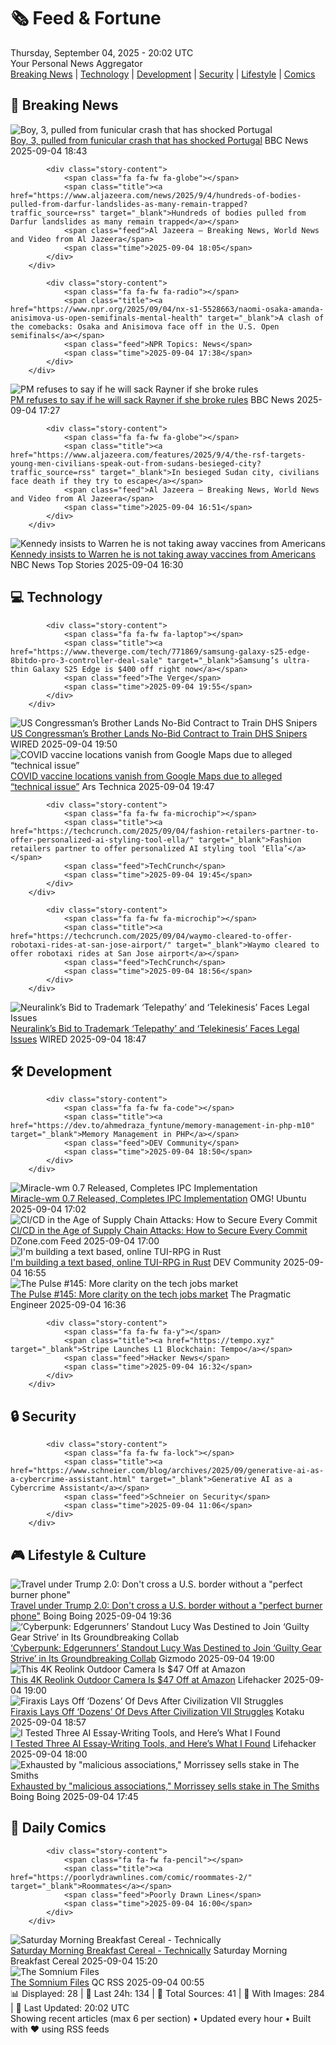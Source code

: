 <!-- Processing 54 RSS feeds at 2025-09-04 20:02:15 UTC -->
<!-- Processing: Penny Arcade -->
<!-- Processing: Garfield -->
<!-- Processing: Cyanide & Happiness -->
<!-- Processing: Dinosaur Comics -->
<!-- Processing: BBC World News -->
<!-- Processing: Reuters World News -->
<!-- Processing: Guardian World News -->
<!-- Processing: Sky News World -->
<!-- Processing: TechCrunch -->
<!-- Processing: The Verge -->
<!-- Processing: Ars Technica -->
<!-- Processing: O'Reilly Radar -->
<!-- Processing: WIRED -->
<!-- Processing: Hacker News -->
<!-- Processing: StackOverflow Blog -->
<!-- Processing: It's FOSS -->
<!-- Processing: DistroWatch -->
<!-- Processing: Red Hat Blog -->
<!-- Processing: GitLab Blog -->
<!-- Processing: Lifehacker -->
<!-- Processing: Boing Boing -->
<!-- Generated 8 new posts out of 21 feeds processed -->
<div class="newspaper-header">
    <h1 class="newspaper-title">🗞️ Feed & Fortune</h1>
    <div class="newspaper-date">Thursday, September 04, 2025 - 20:02 UTC</div>
    <div class="newspaper-subtitle">Your Personal News Aggregator</div>
</div>

<div class="newspaper-nav">
    <a href="#breaking">Breaking News</a> |
    <a href="#tech">Technology</a> |
    <a href="#dev">Development</a> |
    <a href="#security">Security</a> |
    <a href="#lifestyle">Lifestyle</a> |
    <a href="#webcomics">Comics</a>
</div>

<div class="news-section breaking-news" id="breaking">
<h2 class="section-header">🚨 Breaking News</h2>
<div class="stories-container">
<div class="story">
            <img src="https://ichef.bbci.co.uk/ace/standard/240/cpsprodpb/9a58/live/af8c9200-89b0-11f0-9cf6-cbf3e73ce2b9.jpg" alt="Boy, 3, pulled from funicular crash that has shocked Portugal" class="story-image" loading="lazy" onerror="this.style.display='none'">
            <div class="story-content">
                <span class="fa fa-fw fa-earth-americas"></span>
                <span class="title"><a href="https://www.bbc.com/news/articles/cgrqj7ydr0ko?at_medium=RSS&at_campaign=rss" target="_blank">Boy, 3, pulled from funicular crash that has shocked Portugal</a></span>
                <span class="feed">BBC News</span>
                <span class="time">2025-09-04 18:43</span>
            </div>
        </div>
<div class="story">
            
            <div class="story-content">
                <span class="fa fa-fw fa-globe"></span>
                <span class="title"><a href="https://www.aljazeera.com/news/2025/9/4/hundreds-of-bodies-pulled-from-darfur-landslides-as-many-remain-trapped?traffic_source=rss" target="_blank">Hundreds of bodies pulled from Darfur landslides as many remain trapped</a></span>
                <span class="feed">Al Jazeera – Breaking News, World News and Video from Al Jazeera</span>
                <span class="time">2025-09-04 18:05</span>
            </div>
        </div>
<div class="story">
            
            <div class="story-content">
                <span class="fa fa-fw fa-radio"></span>
                <span class="title"><a href="https://www.npr.org/2025/09/04/nx-s1-5528663/naomi-osaka-amanda-anisimova-us-open-semifinals-mental-health" target="_blank">A clash of the comebacks: Osaka and Anisimova face off in the U.S. Open semifinals</a></span>
                <span class="feed">NPR Topics: News</span>
                <span class="time">2025-09-04 17:38</span>
            </div>
        </div>
<div class="story">
            <img src="https://ichef.bbci.co.uk/ace/standard/240/cpsprodpb/dd25/live/868b3430-89ae-11f0-84c8-99de564f0440.jpg" alt="PM refuses to say if he will sack Rayner if she broke rules" class="story-image" loading="lazy" onerror="this.style.display='none'">
            <div class="story-content">
                <span class="fa fa-fw fa-flag"></span>
                <span class="title"><a href="https://www.bbc.com/news/articles/ce321d2n45vo?at_medium=RSS&at_campaign=rss" target="_blank">PM refuses to say if he will sack Rayner if she broke rules</a></span>
                <span class="feed">BBC News</span>
                <span class="time">2025-09-04 17:27</span>
            </div>
        </div>
<div class="story">
            
            <div class="story-content">
                <span class="fa fa-fw fa-globe"></span>
                <span class="title"><a href="https://www.aljazeera.com/features/2025/9/4/the-rsf-targets-young-men-civilians-speak-out-from-sudans-besieged-city?traffic_source=rss" target="_blank">In besieged Sudan city, civilians face death if they try to escape</a></span>
                <span class="feed">Al Jazeera – Breaking News, World News and Video from Al Jazeera</span>
                <span class="time">2025-09-04 16:51</span>
            </div>
        </div>
<div class="story">
            <img src="https://media-cldnry.s-nbcnews.com/image/upload/t_fit_1500w/mpx/2704722219/2025_09/1757003401161_now_brk_warren_rfk_vaccines_250904_1920x1080-am6c1v.jpg" alt="Kennedy insists to Warren he is not taking away vaccines from Americans" class="story-image" loading="lazy" onerror="this.style.display='none'">
            <div class="story-content">
                <span class="fa fa-fw fa-broadcast-tower"></span>
                <span class="title"><a href="https://www.nbcnews.com/now/video/kennedy-insists-to-warren-he-is-not-taking-away-vaccines-from-americans-246711365787" target="_blank">Kennedy insists to Warren he is not taking away vaccines from Americans</a></span>
                <span class="feed">NBC News Top Stories</span>
                <span class="time">2025-09-04 16:30</span>
            </div>
        </div>
</div>
</div>
<div class="news-section tech-news" id="tech">
<h2 class="section-header">💻 Technology</h2>
<div class="stories-container">
<div class="story">
            
            <div class="story-content">
                <span class="fa fa-fw fa-laptop"></span>
                <span class="title"><a href="https://www.theverge.com/tech/771869/samsung-galaxy-s25-edge-8bitdo-pro-3-controller-deal-sale" target="_blank">Samsung’s ultra-thin Galaxy S25 Edge is $400 off right now</a></span>
                <span class="feed">The Verge</span>
                <span class="time">2025-09-04 19:55</span>
            </div>
        </div>
<div class="story">
            <img src="https://media.wired.com/photos/68b9bac42e04f4cedf62a1a0/master/pass/nick-lalota-sec-2199411590.jpg" alt="US Congressman’s Brother Lands No-Bid Contract to Train DHS Snipers" class="story-image" loading="lazy" onerror="this.style.display='none'">
            <div class="story-content">
                <span class="fa fa-fw fa-bolt"></span>
                <span class="title"><a href="https://www.wired.com/story/us-congressmans-brother-lands-no-bid-contract-to-train-dhs-snipers/" target="_blank">US Congressman’s Brother Lands No-Bid Contract to Train DHS Snipers</a></span>
                <span class="feed">WIRED</span>
                <span class="time">2025-09-04 19:50</span>
            </div>
        </div>
<div class="story">
            <img src="https://cdn.arstechnica.net/wp-content/uploads/2025/09/COVID-Maps-1-500x500.jpg" alt="COVID vaccine locations vanish from Google Maps due to alleged “technical issue”" class="story-image" loading="lazy" onerror="this.style.display='none'">
            <div class="story-content">
                <span class="fa fa-fw fa-cog"></span>
                <span class="title"><a href="https://arstechnica.com/gadgets/2025/09/covid-vaccine-locations-vanish-from-google-maps-due-to-alleged-technical-issue/" target="_blank">COVID vaccine locations vanish from Google Maps due to alleged “technical issue”</a></span>
                <span class="feed">Ars Technica</span>
                <span class="time">2025-09-04 19:47</span>
            </div>
        </div>
<div class="story">
            
            <div class="story-content">
                <span class="fa fa-fw fa-microchip"></span>
                <span class="title"><a href="https://techcrunch.com/2025/09/04/fashion-retailers-partner-to-offer-personalized-ai-styling-tool-ella/" target="_blank">Fashion retailers partner to offer personalized AI styling tool ‘Ella’</a></span>
                <span class="feed">TechCrunch</span>
                <span class="time">2025-09-04 19:45</span>
            </div>
        </div>
<div class="story">
            
            <div class="story-content">
                <span class="fa fa-fw fa-microchip"></span>
                <span class="title"><a href="https://techcrunch.com/2025/09/04/waymo-cleared-to-offer-robotaxi-rides-at-san-jose-airport/" target="_blank">Waymo cleared to offer robotaxi rides at San Jose airport</a></span>
                <span class="feed">TechCrunch</span>
                <span class="time">2025-09-04 18:56</span>
            </div>
        </div>
<div class="story">
            <img src="https://media.wired.com/photos/68b9d36b0db2f5404ad44255/master/pass/GettyImages-2203648497.jpg" alt="Neuralink’s Bid to Trademark ‘Telepathy’ and ‘Telekinesis’ Faces Legal Issues" class="story-image" loading="lazy" onerror="this.style.display='none'">
            <div class="story-content">
                <span class="fa fa-fw fa-bolt"></span>
                <span class="title"><a href="https://www.wired.com/story/uspto-denies-neuralinks-applications-for-telepathy-telekinesis-marks/" target="_blank">Neuralink’s Bid to Trademark ‘Telepathy’ and ‘Telekinesis’ Faces Legal Issues</a></span>
                <span class="feed">WIRED</span>
                <span class="time">2025-09-04 18:47</span>
            </div>
        </div>
</div>
</div>
<div class="news-section dev-news" id="dev">
<h2 class="section-header">🛠️ Development</h2>
<div class="stories-container">
<div class="story">
            
            <div class="story-content">
                <span class="fa fa-fw fa-code"></span>
                <span class="title"><a href="https://dev.to/ahmedraza_fyntune/memory-management-in-php-m10" target="_blank">Memory Management in PHP</a></span>
                <span class="feed">DEV Community</span>
                <span class="time">2025-09-04 18:50</span>
            </div>
        </div>
<div class="story">
            <img src="https://i0.wp.com/www.omgubuntu.co.uk/wp-content/uploads/2024/02/miracle-wm.jpg?resize=406%2C232&amp;ssl=1" alt="Miracle-wm 0.7 Released, Completes IPC Implementation" class="story-image" loading="lazy" onerror="this.style.display='none'">
            <div class="story-content">
                <span class="fa fa-fw fa-ubuntu"></span>
                <span class="title"><a href="https://www.omgubuntu.co.uk/2025/09/miracle-wm-0-7-ipc-complete" target="_blank">Miracle-wm 0.7 Released, Completes IPC Implementation</a></span>
                <span class="feed">OMG! Ubuntu</span>
                <span class="time">2025-09-04 17:02</span>
            </div>
        </div>
<div class="story">
            <img src="https://dz2cdn1.dzone.com/thumbnail?fid=18595820&w=600" alt="CI/CD in the Age of Supply Chain Attacks: How to Secure Every Commit" class="story-image" loading="lazy" onerror="this.style.display='none'">
            <div class="story-content">
                <span class="fa fa-fw fa-newspaper"></span>
                <span class="title"><a href="https://dzone.com/articles/ci-cd-pipeline-security-supply-chain" target="_blank">CI/CD in the Age of Supply Chain Attacks: How to Secure Every Commit</a></span>
                <span class="feed">DZone.com Feed</span>
                <span class="time">2025-09-04 17:00</span>
            </div>
        </div>
<div class="story">
            <img src="https://media2.dev.to/dynamic/image/width=800%2Cheight=%2Cfit=scale-down%2Cgravity=auto%2Cformat=auto/https%3A%2F%2Fdev-to-uploads.s3.amazonaws.com%2Fuploads%2Farticles%2Fw3k1j0ky16t3snf4sb8p.jpg" alt="I&#x27;m building a text based, online TUI-RPG in Rust" class="story-image" loading="lazy" onerror="this.style.display='none'">
            <div class="story-content">
                <span class="fa fa-fw fa-code"></span>
                <span class="title"><a href="https://dev.to/smallcabbage/im-building-a-text-based-online-tui-rpg-in-rust-4mdc" target="_blank">I&#x27;m building a text based, online TUI-RPG in Rust</a></span>
                <span class="feed">DEV Community</span>
                <span class="time">2025-09-04 16:55</span>
            </div>
        </div>
<div class="story">
            <img src="https://substack-post-media.s3.amazonaws.com/public/images/9e05c732-5a39-4e77-8741-615136d2031b_420x300.png" alt="The Pulse #145: More clarity on the tech jobs market" class="story-image" loading="lazy" onerror="this.style.display='none'">
            <div class="story-content">
                <span class="fa fa-fw fa-wrench"></span>
                <span class="title"><a href="https://newsletter.pragmaticengineer.com/p/the-pulse-145-more-clarity-on-the" target="_blank">The Pulse #145: More clarity on the tech jobs market</a></span>
                <span class="feed">The Pragmatic Engineer</span>
                <span class="time">2025-09-04 16:36</span>
            </div>
        </div>
<div class="story">
            
            <div class="story-content">
                <span class="fa fa-fw fa-y"></span>
                <span class="title"><a href="https://tempo.xyz" target="_blank">Stripe Launches L1 Blockchain: Tempo</a></span>
                <span class="feed">Hacker News</span>
                <span class="time">2025-09-04 16:32</span>
            </div>
        </div>
</div>
</div>
<div class="news-section security-news" id="security">
<h2 class="section-header">🔒 Security</h2>
<div class="stories-container">
<div class="story">
            
            <div class="story-content">
                <span class="fa fa-fw fa-lock"></span>
                <span class="title"><a href="https://www.schneier.com/blog/archives/2025/09/generative-ai-as-a-cybercrime-assistant.html" target="_blank">Generative AI as a Cybercrime Assistant</a></span>
                <span class="feed">Schneier on Security</span>
                <span class="time">2025-09-04 11:06</span>
            </div>
        </div>
</div>
</div>
<div class="news-section lifestyle-news" id="lifestyle">
<h2 class="section-header">🎮 Lifestyle & Culture</h2>
<div class="stories-container">
<div class="story">
            <img src="https://i0.wp.com/boingboing.net/wp-content/uploads/2025/09/burner-phone.jpeg?fit=1080%2C720&amp;quality=60&amp;ssl=1" alt="Travel under Trump 2.0: Don&#x27;t cross a U.S. border without a &quot;perfect burner phone&quot;" class="story-image" loading="lazy" onerror="this.style.display='none'">
            <div class="story-content">
                <span class="fa fa-fw fa-arrow-right"></span>
                <span class="title"><a href="https://boingboing.net/2025/09/04/travel-under-trump-2-0-dont-cross-a-u-s-border-without-a-perfect-burner-phone.html" target="_blank">Travel under Trump 2.0: Don&#x27;t cross a U.S. border without a &quot;perfect burner phone&quot;</a></span>
                <span class="feed">Boing Boing</span>
                <span class="time">2025-09-04 19:36</span>
            </div>
        </div>
<div class="story">
            <img src="https://gizmodo.com/app/uploads/2025/09/New-Lucy-Guilty-Gear-Strive-Cyberpunk-Edgerunners-Arc-System-Works.jpg" alt="‘Cyberpunk: Edgerunners’ Standout Lucy Was Destined to Join ‘Guilty Gear Strive’ in Its Groundbreaking Collab" class="story-image" loading="lazy" onerror="this.style.display='none'">
            <div class="story-content">
                <span class="fa fa-fw fa-computer"></span>
                <span class="title"><a href="https://gizmodo.com/cyberpunk-edgerunners-standout-lucy-was-destined-to-join-guilty-gear-strive-in-its-groundbreaking-collab-2000653648" target="_blank">‘Cyberpunk: Edgerunners’ Standout Lucy Was Destined to Join ‘Guilty Gear Strive’ in Its Groundbreaking Collab</a></span>
                <span class="feed">Gizmodo</span>
                <span class="time">2025-09-04 19:00</span>
            </div>
        </div>
<div class="story">
            <img src="https://lifehacker.com/imagery/articles/01K4AYHRYGAQDXKQ7VTXQEHHFK/hero-image.png" alt="This 4K Reolink Outdoor Camera Is $47 Off at Amazon" class="story-image" loading="lazy" onerror="this.style.display='none'">
            <div class="story-content">
                <span class="fa fa-fw fa-life-ring"></span>
                <span class="title"><a href="https://lifehacker.com/tech/reolink-outdoor-camera-amazon-deal?utm_medium=RSS" target="_blank">This 4K Reolink Outdoor Camera Is $47 Off at Amazon</a></span>
                <span class="feed">Lifehacker</span>
                <span class="time">2025-09-04 19:00</span>
            </div>
        </div>
<div class="story">
            <img src="https://kotaku.com/app/uploads/2025/09/civilization-7-leaders-charlemag.jpg" alt="Firaxis Lays Off ‘Dozens’ Of Devs After Civilization VII Struggles" class="story-image" loading="lazy" onerror="this.style.display='none'">
            <div class="story-content">
                <span class="fa fa-fw fa-gamepad"></span>
                <span class="title"><a href="https://kotaku.com/firaxis-lays-off-dozens-devs-civilization-vii-struggles-cuts-2k-2000623187" target="_blank">Firaxis Lays Off ‘Dozens’ Of Devs After Civilization VII Struggles</a></span>
                <span class="feed">Kotaku</span>
                <span class="time">2025-09-04 18:57</span>
            </div>
        </div>
<div class="story">
            <img src="https://lifehacker.com/imagery/articles/01HT35SWM3X1TSMR4VH2DMTYYC/hero-image.png" alt="I Tested Three AI Essay-Writing Tools, and Here’s What I Found" class="story-image" loading="lazy" onerror="this.style.display='none'">
            <div class="story-content">
                <span class="fa fa-fw fa-life-ring"></span>
                <span class="title"><a href="https://lifehacker.com/tech/best-ai-tools-to-help-you-write-an-essay?utm_medium=RSS" target="_blank">I Tested Three AI Essay-Writing Tools, and Here’s What I Found</a></span>
                <span class="feed">Lifehacker</span>
                <span class="time">2025-09-04 18:00</span>
            </div>
        </div>
<div class="story">
            <img src="https://i0.wp.com/boingboing.net/wp-content/uploads/2025/09/morrisey.jpg?fit=1200%2C848&amp;quality=60&amp;ssl=1" alt="Exhausted by &quot;malicious associations,&quot; Morrissey sells stake in The Smiths" class="story-image" loading="lazy" onerror="this.style.display='none'">
            <div class="story-content">
                <span class="fa fa-fw fa-arrow-right"></span>
                <span class="title"><a href="https://boingboing.net/2025/09/04/exhausted-by-malicious-associations-morrissey-sells-stake-in-the-smiths.html" target="_blank">Exhausted by &quot;malicious associations,&quot; Morrissey sells stake in The Smiths</a></span>
                <span class="feed">Boing Boing</span>
                <span class="time">2025-09-04 17:45</span>
            </div>
        </div>
</div>
</div>
<div class="news-section webcomics-section" id="webcomics">
<h2 class="section-header">🎨 Daily Comics</h2>
<div class="stories-container">
<div class="story">
            
            <div class="story-content">
                <span class="fa fa-fw fa-pencil"></span>
                <span class="title"><a href="https://poorlydrawnlines.com/comic/roommates-2/" target="_blank">Roommates</a></span>
                <span class="feed">Poorly Drawn Lines</span>
                <span class="time">2025-09-04 16:00</span>
            </div>
        </div>
<div class="story">
            <img src="https://www.smbc-comics.com/comics/1756846973-20250904.png" alt="Saturday Morning Breakfast Cereal - Technically" class="story-image" loading="lazy" onerror="this.style.display='none'">
            <div class="story-content">
                <span class="fa fa-fw fa-smile"></span>
                <span class="title"><a href="https://www.smbc-comics.com/comic/technically" target="_blank">Saturday Morning Breakfast Cereal - Technically</a></span>
                <span class="feed">Saturday Morning Breakfast Cereal</span>
                <span class="time">2025-09-04 15:20</span>
            </div>
        </div>
<div class="story">
            <img src="http://www.questionablecontent.net/comics/5650.png" alt="The Somnium Files" class="story-image" loading="lazy" onerror="this.style.display='none'">
            <div class="story-content">
                <span class="fa fa-fw fa-music"></span>
                <span class="title"><a href="http://questionablecontent.net/view.php?comic=5650" target="_blank">The Somnium Files</a></span>
                <span class="feed">QC RSS</span>
                <span class="time">2025-09-04 00:55</span>
            </div>
        </div>
</div>
</div>

<div class="newspaper-footer">
    <div class="stats">
        📊 Displayed: 28 | 📅 Last 24h: 134 | 📡 Total Sources: 41 | 📸 With Images: 284 |
        🔄 Last Updated: 20:02 UTC
    </div>
    <div class="footer-note">
        Showing recent articles (max 6 per section) • Updated every hour • Built with ❤️ using RSS feeds
    </div>
</div>
